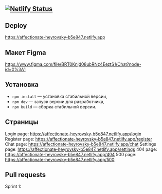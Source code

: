 [![Netlify Status](https://api.netlify.com/api/v1/badges/645bdc54-1ecc-45ba-9612-2a15d5da911c/deploy-status)](https://app.netlify.com/sites/affectionate-heyrovsky-b5e847/deploys)
---

## Deploy

https://affectionate-heyrovsky-b5e847.netlify.app

## Макет Figma

https://www.figma.com/file/BRT0Knjd08ubRNz4EeztS1/Chat?node-id=0%3A1


## Установка

- `npm install` — установка стабильной версии,
- `npm dev` — запуск версии для разработчика,
- `npm build` — сборка стабильной версии.

## Страницы

Login page: https://affectionate-heyrovsky-b5e847.netlify.app/login
Register page: https://affectionate-heyrovsky-b5e847.netlify.app/register
Chat page: https://affectionate-heyrovsky-b5e847.netlify.app/chat
Settings page: https://affectionate-heyrovsky-b5e847.netlify.app/settings
404 page: https://affectionate-heyrovsky-b5e847.netlify.app/404
500 page: https://affectionate-heyrovsky-b5e847.netlify.app/500


## Pull requests

Sprint 1: 